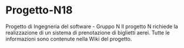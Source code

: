 # Progetto-N18
Progetto di Ingegneria del software - Gruppo N
Il progetto N richiede la realizzazione di un sistema di prenotazione di biglietti aerei.
Tutte le informazioni sono contenute nella Wiki del progetto.

